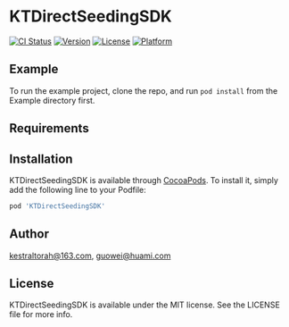 # KTDirectSeedingSDK

[![CI Status](https://img.shields.io/travis/kestraltorah@163.com/KTDirectSeedingSDK.svg?style=flat)](https://travis-ci.org/kestraltorah@163.com/KTDirectSeedingSDK)
[![Version](https://img.shields.io/cocoapods/v/KTDirectSeedingSDK.svg?style=flat)](https://cocoapods.org/pods/KTDirectSeedingSDK)
[![License](https://img.shields.io/cocoapods/l/KTDirectSeedingSDK.svg?style=flat)](https://cocoapods.org/pods/KTDirectSeedingSDK)
[![Platform](https://img.shields.io/cocoapods/p/KTDirectSeedingSDK.svg?style=flat)](https://cocoapods.org/pods/KTDirectSeedingSDK)

## Example

To run the example project, clone the repo, and run `pod install` from the Example directory first.

## Requirements

## Installation

KTDirectSeedingSDK is available through [CocoaPods](https://cocoapods.org). To install
it, simply add the following line to your Podfile:

```ruby
pod 'KTDirectSeedingSDK'
```

## Author

kestraltorah@163.com, guowei@huami.com

## License

KTDirectSeedingSDK is available under the MIT license. See the LICENSE file for more info.

